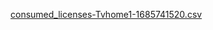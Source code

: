 [consumed_licenses-Tvhome1-1685741520.csv](https://github.com/Homeqtv9/Homeqtv9/files/11925416/consumed_licenses-Tvhome1-1685741520.csv)
